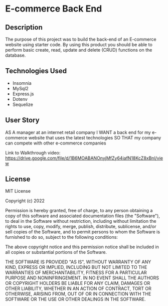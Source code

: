 # E-commerce Back End 


## Description
The purpose of this project was to build the back-end of an E-commerce website using starter code. By using this product you should be able to perform basic create, read, update and delete (CRUD) functions on the database.

## Technologies Used

* Insomnia
* MySql2
* Express.js
* Dotenv
* Sequelize

## User Story

AS A manager at an internet retail company
I WANT a back end for my e-commerce website that uses the latest technologies
SO THAT my company can compete with other e-commerce companies

Link to Walkthrough video: https://drive.google.com/file/d/1B6MOABANOnyjMfZy64iafN18KcZ8xBnl/view

## License

MIT License

Copyright (c) 2022 

Permission is hereby granted, free of charge, to any person obtaining a copy
of this software and associated documentation files (the "Software"), to deal
in the Software without restriction, including without limitation the rights
to use, copy, modify, merge, publish, distribute, sublicense, and/or sell
copies of the Software, and to permit persons to whom the Software is
furnished to do so, subject to the following conditions:

The above copyright notice and this permission notice shall be included in all
copies or substantial portions of the Software.

THE SOFTWARE IS PROVIDED "AS IS", WITHOUT WARRANTY OF ANY KIND, EXPRESS OR
IMPLIED, INCLUDING BUT NOT LIMITED TO THE WARRANTIES OF MERCHANTABILITY,
FITNESS FOR A PARTICULAR PURPOSE AND NONINFRINGEMENT. IN NO EVENT SHALL THE
AUTHORS OR COPYRIGHT HOLDERS BE LIABLE FOR ANY CLAIM, DAMAGES OR OTHER
LIABILITY, WHETHER IN AN ACTION OF CONTRACT, TORT OR OTHERWISE, ARISING FROM,
OUT OF OR IN CONNECTION WITH THE SOFTWARE OR THE USE OR OTHER DEALINGS IN THE
SOFTWARE.